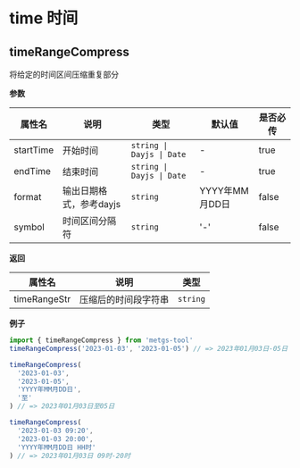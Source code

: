 # time 时间

## timeRangeCompress
将给定的时间区间压缩重复部分

**参数**

| 属性名 | 说明 | 类型 | 默认值 | 是否必传 |
| ----- | --- | --- | ------ | ------ |
| startTime | 开始时间 | `string \| Dayjs \| Date` | - | true |
| endTime | 结束时间 | `string \| Dayjs \| Date` | - | true |
| format | 输出日期格式，参考dayjs | `string` | YYYY年MM月DD日 | false |
| symbol | 时间区间分隔符 | `string` | '-' | false |

**返回**

| 属性名 | 说明 | 类型 |
| ----- | --- | --- |
| timeRangeStr | 压缩后的时间段字符串 | `string` |

**例子**
```ts
import { timeRangeCompress } from 'metgs-tool'
timeRangeCompress('2023-01-03', '2023-01-05') // => 2023年01月03日-05日

timeRangeCompress(
  '2023-01-03',
  '2023-01-05',
  'YYYY年MM月DD日',
  '至'
) // => 2023年01月03日至05日

timeRangeCompress(
  '2023-01-03 09:20',
  '2023-01-03 20:00',
  'YYYY年MM月DD日 HH时'
) // => 2023年01月03日 09时-20时

```